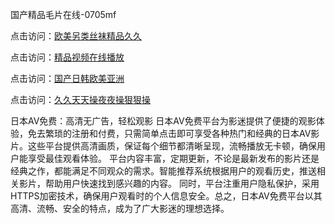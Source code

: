 国产精品毛片在线-0705mf

点击访问：<a href="https://vassv.pages.dev/">欧美另类丝袜精品久久</a>

点击访问：<a href="https://gsd-agv.pages.dev/">精品视频在线播放</a>

点击访问：<a href="https://gda-c7m.pages.dev/">国产日韩欧美亚洲</a>

点击访问：<a href="https://tfda.pages.dev/">久久天天操夜夜操狠狠操</a>

日本AV免费：高清无广告，轻松观影
日本AV免费平台为影迷提供了便捷的观影体验，免去繁琐的注册和付费，只需简单点击即可享受各种热门和经典的日本AV影片。这些平台提供高清画质，保证每个细节都清晰呈现，流畅播放无卡顿，确保用户能享受最佳观看体验。
平台内容丰富，定期更新，不论是最新发布的影片还是经典之作，都能满足不同观众的需求。智能推荐系统根据用户的观看历史，推送相关影片，帮助用户快速找到感兴趣的内容。
同时，平台注重用户隐私保护，采用HTTPS加密技术，确保用户观看时的个人信息安全。总之，日本AV免费平台以其高清、流畅、安全的特点，成为了广大影迷的理想选择。

<span style="display:none;">[Canonical link](）</span>


